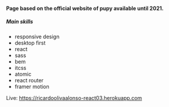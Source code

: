 #### Page based on the official website of pupy available until 2021.
##### Main skills
- responsive design
- desktop first
- react
- sass
- bem
- itcss
- atomic
- react router
- framer motion

Live: https://ricardoolivaalonso-react03.herokuapp.com
